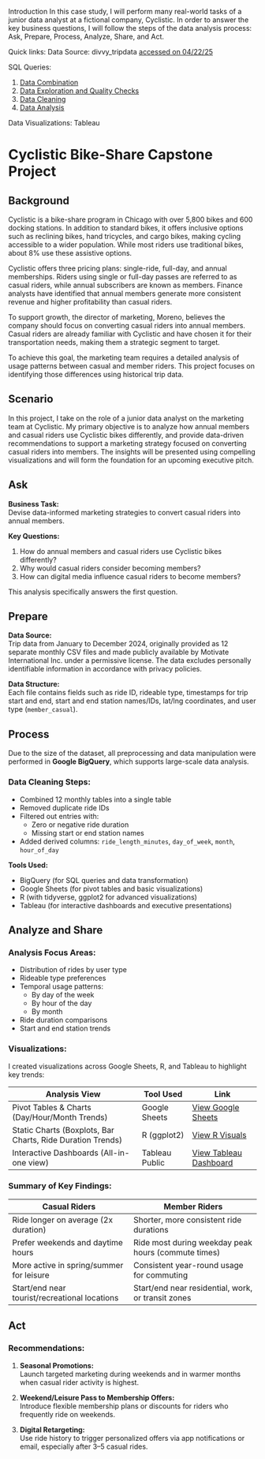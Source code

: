 Introduction
In this case study, I will perform many real-world tasks of a junior data analyst at a fictional company, Cyclistic. In order to answer the key business questions, I will follow the steps of the data analysis process: Ask, Prepare, Process, Analyze, Share, and Act.

Quick links:
Data Source: divvy_tripdata [accessed on 04/22/25](https://divvy-tripdata.s3.amazonaws.com/index.html)

SQL Queries:
01. [Data Combination](https://github.com/madhurima2902/Business-Analytics-Portfolio/blob/main/Capstone%20Project_Cyclistic%20bike-share%20analysis/01_Data%20Combination.sql)
02. [Data Exploration and Quality Checks](https://github.com/madhurima2902/Business-Analytics-Portfolio/blob/main/Capstone%20Project_Cyclistic%20bike-share%20analysis/02_Data_Exploration_%26_Quality_Checks.sql)
03. [Data Cleaning](https://github.com/madhurima2902/Business-Analytics-Portfolio/blob/main/Capstone%20Project_Cyclistic%20bike-share%20analysis/03_Data_Cleaning.sql)
04. [Data Analysis](https://github.com/madhurima2902/Business-Analytics-Portfolio/blob/main/Capstone%20Project_Cyclistic%20bike-share%20analysis/04_Data_Analysis.sql)

Data Visualizations: Tableau

# Cyclistic Bike-Share Capstone Project

## Background
Cyclistic is a bike-share program in Chicago with over 5,800 bikes and 600 docking stations. In addition to standard bikes, it offers inclusive options such as reclining bikes, hand tricycles, and cargo bikes, making cycling accessible to a wider population. While most riders use traditional bikes, about 8% use these assistive options.

Cyclistic offers three pricing plans: single-ride, full-day, and annual memberships. Riders using single or full-day passes are referred to as casual riders, while annual subscribers are known as members. Finance analysts have identified that annual members generate more consistent revenue and higher profitability than casual riders.

To support growth, the director of marketing, Moreno, believes the company should focus on converting casual riders into annual members. Casual riders are already familiar with Cyclistic and have chosen it for their transportation needs, making them a strategic segment to target.

To achieve this goal, the marketing team requires a detailed analysis of usage patterns between casual and member riders. This project focuses on identifying those differences using historical trip data.

## Scenario

In this project, I take on the role of a junior data analyst on the marketing team at Cyclistic. My primary objective is to analyze how annual members and casual riders use Cyclistic bikes differently, and provide data-driven recommendations to support a marketing strategy focused on converting casual riders into members. The insights will be presented using compelling visualizations and will form the foundation for an upcoming executive pitch.

## Ask

**Business Task:**  
Devise data-informed marketing strategies to convert casual riders into annual members.

**Key Questions:**
1. How do annual members and casual riders use Cyclistic bikes differently?
2. Why would casual riders consider becoming members?
3. How can digital media influence casual riders to become members?

This analysis specifically answers the first question.

## Prepare

**Data Source:**  
Trip data from January to December 2024, originally provided as 12 separate monthly CSV files and made publicly available by Motivate International Inc. under a permissive license. The data excludes personally identifiable information in accordance with privacy policies.

**Data Structure:**  
Each file contains fields such as ride ID, rideable type, timestamps for trip start and end, start and end station names/IDs, lat/lng coordinates, and user type (`member_casual`). 

## Process

Due to the size of the dataset, all preprocessing and data manipulation were performed in **Google BigQuery**, which supports large-scale data analysis.

### Data Cleaning Steps:
- Combined 12 monthly tables into a single table
- Removed duplicate ride IDs
- Filtered out entries with:
  - Zero or negative ride duration
  - Missing start or end station names
- Added derived columns: `ride_length_minutes`, `day_of_week`, `month`, `hour_of_day`

**Tools Used:**
- BigQuery (for SQL queries and data transformation)
- Google Sheets (for pivot tables and basic visualizations)
- R (with tidyverse, ggplot2 for advanced visualizations)
- Tableau (for interactive dashboards and executive presentations)

## Analyze and Share

### Analysis Focus Areas:
- Distribution of rides by user type
- Rideable type preferences
- Temporal usage patterns:
  - By day of the week
  - By hour of the day
  - By month
- Ride duration comparisons
- Start and end station trends

### Visualizations:
I created visualizations across Google Sheets, R, and Tableau to highlight key trends:

| Analysis View | Tool Used | Link |
|---------------|-----------|------|
| Pivot Tables & Charts (Day/Hour/Month Trends) | Google Sheets | [View Google Sheets](https://docs.google.com/spreadsheets/d/1hLZ32S3P3WnF_oUOJc5Lrw9-yDW97XnwFPIKercftM0/edit?gid=1747179733#gid=1747179733) |
| Static Charts (Boxplots, Bar Charts, Ride Duration Trends) | R (ggplot2) | [View R Visuals](#) |
| Interactive Dashboards (All-in-one view) | Tableau Public | [View Tableau Dashboard](https://public.tableau.com/app/profile/ghoshmadhurima/viz/CyclisticBike-ShareCapstoneProject_17453557172800/AverageRideDurationbyDayoftheWeek) |

### Summary of Key Findings:
| Casual Riders | Member Riders |
|---------------|----------------|
| Ride longer on average (2x duration) | Shorter, more consistent ride durations |
| Prefer weekends and daytime hours | Ride most during weekday peak hours (commute times) |
| More active in spring/summer for leisure | Consistent year-round usage for commuting |
| Start/end near tourist/recreational locations | Start/end near residential, work, or transit zones |

## Act

### Recommendations:

1. **Seasonal Promotions:**  
   Launch targeted marketing during weekends and in warmer months when casual rider activity is highest.

2. **Weekend/Leisure Pass to Membership Offers:**  
   Introduce flexible membership plans or discounts for riders who frequently ride on weekends.

3. **Digital Retargeting:**  
   Use ride history to trigger personalized offers via app notifications or email, especially after 3–5 casual rides.
